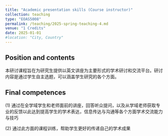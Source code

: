 ```yaml
---
title: "Academic presentation skills (Course instructor)"
collection: teaching
type: "EOAS5008"
permalink: /teaching/2025-spring-teaching-4.md
venue: "1 Credits"
date: 2025-01-01
#location: "City, Country"
---
```


Position and contents
------
本研讨课程旨在为研究生提供以英文讲座为主要形式的学术研讨和交流平台。研讨内容是通过学生自主选题，可以涵盖学生研究的各个方面。

Final competences
------

(1) 通过在全学域学生和老师面前的讲座，回答听众提问，以及从学域老师获取专业的反馈以此达到提高学生的学术表达，信息传达与沟通等各个方面学术交流能力与技巧

(2) 通过此方面的课程训练，帮助学生更好的传递自己的学术成果

